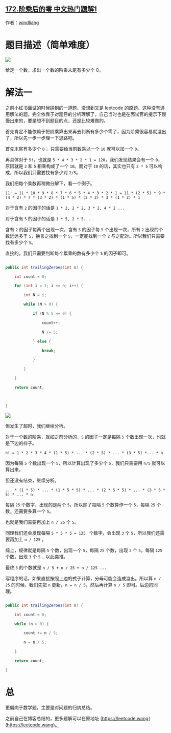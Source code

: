 ## [172.阶乘后的零 中文热门题解1](https://leetcode.cn/problems/factorial-trailing-zeroes/solutions/100000/xiang-xi-tong-su-de-si-lu-fen-xi-by-windliang-3)

作者：[windliang](https://leetcode.cn/u/windliang)

# 题目描述（简单难度）

![](https://pic.leetcode-cn.com/536616b9bc005d515e78ebe98a416ce204927cf08ffcabda8ccd4dc067e36bfa.jpg)

给定一个数，求出一个数的阶乘末尾有多少个 0。

# 解法一

之前小红书面试的时候碰到的一道题，没想到又是 leetcode 的原题。这种没有通用解法的题，完全依靠于对题目的分析理解了，自己当时也是在面试官的提示下慢慢出来的，要是想不到题目的点，还是比较难做的。

首先肯定不能依赖于把阶乘算出来再去判断有多少个零了，因为阶乘很容易就溢出了，所以先一步一步理一下思路吧。

首先末尾有多少个 `0` ，只需要给当前数乘以一个 `10` 就可以加一个 `0`。

再具体对于 `5!`，也就是 `5 * 4 * 3 * 2 * 1 = 120`，我们发现结果会有一个 `0`，原因就是 `2` 和 `5` 相乘构成了一个 `10`。而对于 `10` 的话，其实也只有 `2 * 5`  可以构成，所以我们只需要找有多少对 `2/5`。

我们把每个乘数再稍微分解下，看一个例子。

`11! = 11 * 10 * 9 * 8 * 7 * 6 * 5 * 4 * 3 * 2 * 1 = 11 * (2 * 5) * 9 * (4 * 2) * 7 * (3 * 2) * (1 * 5) * (2 * 2) * 3 * (1 * 2) * 1 `

对于含有 `2` 的因子的话是  `1 * 2, 2 * 2, 3 * 2, 4 * 2 ...`

对于含有 `5` 的因子的话是  `1 * 5, 2 * 5...`

含有 `2` 的因子每两个出现一次，含有 `5` 的因子每 `5` 个出现一次，所有 `2` 出现的个数远远多于 `5`，换言之找到一个 `5`，一定能找到一个 `2` 与之配对。所以我们只需要找有多少个 `5`。

直接的，我们只需要判断每个累乘的数有多少个 `5` 的因子即可。

```java
public int trailingZeroes(int n) {
    int count = 0;
    for (int i = 1; i <= n; i++) {
        int N = i;
        while (N > 0) {
            if (N % 5 == 0) {
                count++;
                N /= 5;
            } else {
                break;
            }
        }
    }
    return count;

}
```

![](https://pic.leetcode-cn.com/fc87567047a0a4a72db3c0be80daefc0f4b08e20313bc86b298ecc3246b79f46.jpg)

但发生了超时，我们继续分析。

对于一个数的阶乘，就如之前分析的，`5` 的因子一定是每隔 `5` 个数出现一次，也就是下边的样子。

`n! = 1 * 2 * 3 * 4 * (1 * 5) * ... * (2 * 5) * ... * (3 * 5) *... * n`

因为每隔 `5` 个数出现一个 `5`，所以计算出现了多少个 `5`，我们只需要用 `n/5` 就可以算出来。

但还没有结束，继续分析。

`... * (1 * 5) * ... * (1 * 5 * 5) * ... * (2 * 5 * 5) * ... * (3 * 5 * 5) * ... * n`

每隔 `25` 个数字，出现的是两个 `5`，所以除了每隔 `5` 个数算作一个 `5`，每隔 `25` 个数，还需要多算一个 `5`。

也就是我们需要再加上 `n / 25` 个 `5`。

同理我们还会发现每隔 `5 * 5 * 5 = 125 ` 个数字，会出现 `3` 个 `5`，所以我们还需要再加上 `n / 125` 。

综上，规律就是每隔 `5` 个数，出现一个 `5`，每隔 `25` 个数，出现 `2` 个 `5`，每隔 `125` 个数，出现 `3` 个 `5`... 以此类推。

最终 `5` 的个数就是 `n / 5 + n / 25 + n / 125 ...`

写程序的话，如果直接按照上边的式子计算，分母可能会造成溢出。所以算 `n / 25` 的时候，我们先把 `n` 更新，`n = n / 5`，然后再计算 `n / 5` 即可。后边的同理。

```java
public int trailingZeroes(int n) {
    int count = 0;
    while (n > 0) {
        count += n / 5;
        n = n / 5;
    }
    return count;
}
```

# 总

更偏向于数学题，主要是对问题的归纳总结。

之前自己在博客总结的，更多题解可以在原地址 [https://leetcode.wang](https://leetcode.wang)。
